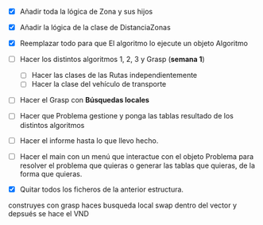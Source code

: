 - [x] Añadir toda la lógica de Zona y sus hijos
- [x] Añadir la lógica de la clase de DistanciaZonas
- [x] Reemplazar todo para que El algoritmo lo ejecute un objeto Algoritmo
- [ ] Hacer los distintos algoritmos 1, 2, 3 y Grasp (**semana 1**)
  - [ ] Hacer las clases de las Rutas independientemente
  - [ ] Hacer la clase del vehículo de transporte
- [ ] Hacer el Grasp con **Búsquedas locales**
- [ ] Hacer que Problema gestione y ponga las tablas resultado de los distintos algoritmos
- [ ] Hacer el informe hasta lo que llevo hecho.
- [ ] Hacer el main con un menú que interactue con el objeto Problema para resolver el problema que quieras o generar las tablas que quieras, de la forma que quieras.
- [x] Quitar todos los ficheros de la anterior estructura.


construyes con grasp
haces busqueda local swap dentro del vector y depsués se hace el VND